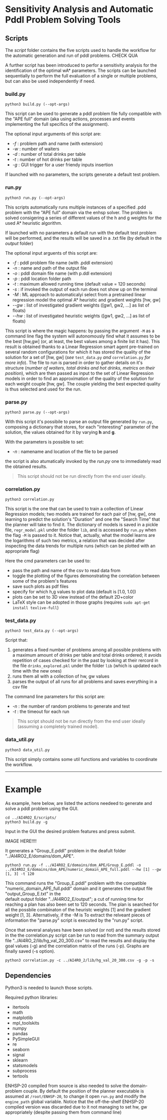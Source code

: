 # Sensitivity Analysis and Automatic Pddl Problem Solving Tools

## Scripts

The *script* folder contains the five scripts used to handle the workflow for the automatic generation and run of pddl problems.
CHECK QUA

A further script has been introduced to perfor a sensitivity analysis for the identification of the optimal wA* parameters.
The scripts can be launched sequentially to perform the full evaluation of a single or multiple problems,
but can also be used independently if need.

### build.py

```
python3 build.py (--opt-args)
```
This script can be used to generate a pddl problem file fully compatible with the "APE full" domain
(aka using actions, processes and events implementing the full specifics of the assignment).

The optional input arguments of this script are:
- *-f* : problem path and name (with extension)      
- *-w* : number of waiters                 
- *-d* : number of total drinks per table
- *-t* : number of hot drinks per table
- *-g* : GUI trigger for a user friendy inputs insertion 

If launched with no parameters, the scripts generate a default test problem.

### run.py

```
python3 run.py (--opt-args)
```
This scripts automatically runs multiple instances of a specified .pdd problem with the
"APE full" domain via the enhsp solver.
The problem is solved consigering a series of different values of the h and g weights 
for the used A* heuristic algorithm.

If launched with no parameters a default run with the default test problem will be performed, and the results
will be saved in a .txt file (by default in the _output_ folder)

The optional input arguents of this script are:
- *-f* : pddl problem file name (with .pddl extension) 
- *-n* : name and path of the output file
- *-o* : pddl domain file name (with p.ddl extension)
- *-p* : pddl location folder path
- *-t* : maximum allowed running time (default value = 120 seconds)
- *-s* : if invoked the output of each run does not show up on the terminal
- *-M* : ML approach to automaticalyi select from a pretrained linear regression model the optimal A* heuristic and gradient weights [hw, gw]
- *--gw* : list of investigated gradient weights ([gw1, gw2, ...] as list of floats)
- *--hw* : list of investigated heuristic weights ([gw1, gw2, ...] as list of floats)

This script is where the magic happens: by passing the argument `-M` as a command line flag the system will autonomously find what it
assumes to be the best [hw,gw] (or, at least, the best values among a finite list it has). 
This result is obtained thanks to a Linear Regression smart agent pre-trained on several random configurations for which it has stored the quality of the solution
for a set of [hw, gw] (_see_ `test_data.py` _and_ `correlation.py` _for more info_).
The file to run is parsed in order to gather details on it's structure (_number of waiters, total drinks and hot drinks, metrics on their position_), which are then passed as input to the set of Linear Regression models in order to find an approximation of the quality of the solution for each weight couple [hw, gw]. The couple yielding the best expected quality is thus selected and used for the run.

### parse.py

```
python3 parse.py (--opt-args)
```
With this script it's possibile to parse an output file generated by `run.py`, composing a dictionary that
stores, for each "interesting" parameter of the solution, the values obtained for it by varying **h** and **g**.

With the parameters is possible to set:
- *-n* : namename and location of the file to be parsed

the script is also atumatically invoked by the *run.py* one to immediately read the obtained results.

> This script should not be run directly from the end user ideally.

### correlation.py

```
python3 correlation.py
```
This script is the one that can be used to train a collection of Linear Regression models; two models are trained for each pair of [hw, gw], one learning to predict the solution's "Duration" and one the "Search Time" that the planner will take to find it.
The dictionary of models is saved in a pickle file, `regr_model.pkl` under the folder `lib`, and is accessed by `run.py` when the flag `-M` is passed to it. Notice that, actually, what the model learns are the logarithms of such two metrics, a relation that was decided after inspecting the data trends for multiple runs (which can be plotted with an appropriate flag)

Here the cmd parameters can be used to:
- pass the path and name of the csv to read data from
- toggle the plotting of the figures demonstrating the correlation between some of the problem's features
- save such plots as pdf files
- specify for which h,g values to plot data (default is [1.0, 1.0])
- plots can be set to 3D view instead of the default 2D+color
- LaTeX style can be adopted in those graphs (requires `sudo apt-get install texlive-full`)

 
### test_data.py

```
python3 test_data.py (--opt-args)
```

Script that:
1. generates a fixed number of problems among all possible problems with a maximum amount of drinks per table and total drinks ordered; it avoids repetition of cases checked for in the past by looking at their rercord in the file `drinks_explored.pkl` under the folder `lib` (which is updated each time with the new ones)
2. runs them all with a collection of hw, gw values
3. parses the output of all runs for all problems and saves everything in a csv file

The command line parameters for this script are:
- *-n* : the number of random problems to generate and test
- *-t* : the timeout for each run

> This script should not be run directly from the end user ideally (assuming a completely trained model).

### data_util.py

```
python3 data_util.py
```

This script simply contains some util functions and variables to coordinate the workflow.

---

# Example

As example, here below, are listed the actions needeed to generate and solve a pddl problem using the GUI.

```
cd ../AI4RO2_E/scripts/
python3 build.py -g
```
Input in the GUI the desired problem features and press submit.

IMAGE HERE!!!!

It generates a "Group_E.pddl" problem in the deafult folder "../AI4RO2_E/domains/dom_APE".

```
python3 run.py -f ../AI4RO2_E/domains/dom_APE/Group_E.pddl -o ../AI4RO2_E/domains/dom_APE/numeric_domain_APE_full.pddl --hw [1] --gw [1, 3] -t 120 
```
This command runs the "Group_E.pddl" problem with the compatible "numeric_domain_APE_full.pddl" domain and it generates the output file "output_Group_E.txt" in the  
default output folder "../AI4RO2_E/output"; a cut of running time for reaching a plan has also been set to 120 seconds.
The plan is searched for all the possbile combinaton of the heuristc weights [1] and the gradient weight [1, 3].
Alternatively, if the -M is 
To extract the relveant pieces of information the "parse.py" script is executed by the "run.py" script.

Once that several analyses have been solved (or not) and the results stored in the 
the correlation.py script can be run to read from the summary output file "../AI4RO_2/lib/hg_val_20_300.csv" to read the results and display the goal values (-g) and the correlation matrix of the runs (-p). Graphs are finally saved (-s option).

```
python3 correlation.py -c ../AI4RO_2/lib/hg_val_20_300.csv -g -p -s
```
 
## Dependencies

Python3 is needed to launch those scripts.

Required python libraries:
  
  - itertools
  - math
  - matplotlib
  - mpl_toolskits
  - numpy
  - pandas
  - PySimpleGUI
  - re
  - seaborn
  - signal
  - sklearn  
  - statsmodels
  - subprocess
  - tertools

ENHSP-20 compiled from source is also needed to solve the domain-problem couple. By default the position of the planner executable
is assumed at `/root/ENHSP-20`, to change it open `run.py` and modify the `engine_path` global variable.
Notice that the off-the-shelf ENHSP-20 compiled version was discarded due to it not managing to set hw, gw appropriately (despite passing them from command line)
